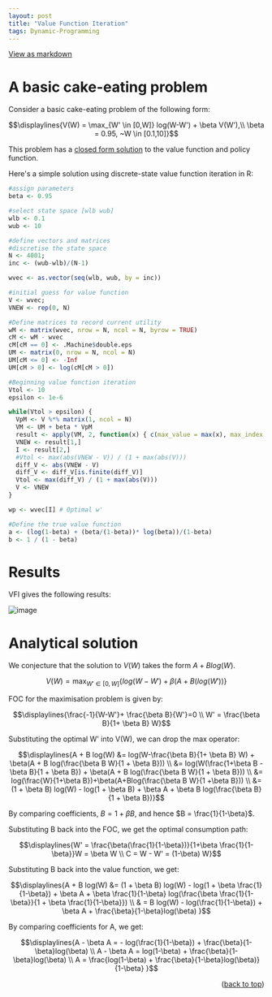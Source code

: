 ```yaml
---
layout: post
title: "Value Function Iteration"
tags: Dynamic-Programming
---
```


<a href="https://github.com/chiangnicholas/chiangnicholas.github.io/blob/main/_posts/2024-11-17-Value-Function-Iteration.md">View as markdown</a>
<a id="post-top"></a>
# A basic cake-eating problem

Consider a basic cake-eating problem of the following form:
```math
\displaylines{V(W) = \max_{W' \in [0,W]} log(W-W') + \beta V(W'),\\
\beta = 0.95, ~W \in [0.1,10]}
```

This problem has a [closed form solution](#analytical-solution) to the value function and policy function. 

Here's a simple solution using discrete-state value function iteration in R:

```R
#assign parameters
beta <- 0.95

#select state space [wlb wub]
wlb <- 0.1
wub <- 10

#define vectors and matrices 
#discretise the state space 
N <- 4001;
inc <- (wub-wlb)/(N-1)

wvec <- as.vector(seq(wlb, wub, by = inc))

#initial guess for value function 
V <- wvec; 
VNEW <- rep(0, N)

#Define matrices to record current utility
wM <- matrix(wvec, nrow = N, ncol = N, byrow = TRUE)
cM <- wM - wvec
cM[cM == 0] <- .Machine$double.eps
UM <- matrix(0, nrow = N, ncol = N)
UM[cM <= 0] <- -Inf
UM[cM > 0] <- log(cM[cM > 0])

#Beginning value function iteration
Vtol <- 10
epsilon <- 1e-6

while(Vtol > epsilon) {
  VpM <- V %*% matrix(1, ncol = N)
  VM <- UM + beta * VpM
  result <- apply(VM, 2, function(x) { c(max_value = max(x), max_index = which.max(x)) })
  VNEW <- result[1,]
  I <- result[2,]
  #Vtol <- max(abs(VNEW - V)) / (1 + max(abs(V)))
  diff_V <- abs(VNEW - V)
  diff_V <- diff_V[is.finite(diff_V)]
  Vtol <- max(diff_V) / (1 + max(abs(V)))
  V <- VNEW
}

wp <- wvec[I] # Optimal w'

#Define the true value function
a <- (log(1-beta) + (beta/(1-beta))* log(beta))/(1-beta)
b <- 1 / (1 - beta)
```

# Results
VFI gives the following results:

![image](https://github.com/user-attachments/assets/276e27ce-0d7e-4646-8bac-cb6184f7c899)

# Analytical solution

We conjecture that the solution to $V(W)$ takes the form $A + B log(W)$.
```math
V(W) = \max_{W' \in [0,W]} \{ {log(W-W')+\beta (A + B(log (W'))} \}
```
FOC for the maximisation problem is given by:
```math
\displaylines{\frac{-1}{W-W'}+ \frac{\beta B}{W'}=0 \\
W' = \frac{\beta B}{1+ \beta B} W}
```
Substituting the optimal W' into V(W), we can drop the max operator:
```math
\displaylines{A + B log(W) &= log(W-\frac{\beta B}{1+ \beta B} W) + \beta(A + B log(\frac{\beta B W}{1 + \beta B})) \\
        &= log(W(\frac{1+\beta B - \beta B}{1 + \beta B}) + \beta(A + B log(\frac{\beta B W}{1 + \beta B})) \\
        &= log(\frac{W}{1+\beta B})+\beta(A+Blog(\frac{\beta B W}{1 +\beta B})) \\
        &= (1 + \beta B) log(W) - log(1 + \beta B) + \beta A + \beta B log(\frac{\beta B}{1 + \beta B})}
```
By comparing coefficients, $B = 1 + \beta B$, and hence $B = \frac{1}{1-\beta}$. 

Substituting B back into the FOC, we get the optimal consumption path:
```math
\displaylines{W' = \frac{\beta(\frac{1}{1-\beta})}{1+\beta \frac{1}{1-\beta}}W = \beta W \\
        C = W - W' = (1-\beta) W}
```
    
Substituting B back into the value function, we get:
```math
\displaylines{A + B log(W) &= (1 + \beta B) log(W) - log(1 + \beta \frac{1}{1-\beta}) + \beta A + \beta \frac{1}{1-\beta} log(\frac{\beta \frac{1}{1-\beta}}{1 + \beta \frac{1}{1-\beta}}) \\
        & = B log(W) - log(\frac{1}{1-\beta}) + \beta A + \frac{\beta}{1-\beta}log(\beta)   }
```
    
By comparing coefficients for A, we get:
```math
\displaylines{A - \beta A = - log(\frac{1}{1-\beta}) + \frac{\beta}{1-\beta}log(\beta) \\
        A - \beta A = log(1-\beta) + \frac{\beta}{1-\beta}log(\beta) \\
        A = \frac{log(1-\beta) + \frac{\beta}{1-\beta}log(\beta)}{1-\beta} }
```

<p align="right">(<a href="#post-top">back to top</a>)</p>
